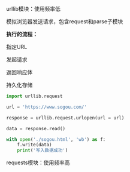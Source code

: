 urllib模块：使用频率低

模拟浏览器发送请求，包含request和parse子模块

**执行的流程：**

指定URL

发起请求

返回响应体

持久化存储



```python
import urllib.request

url = 'https://www.sogou.com/'

response = urllib.request.urlopen(url = url)

data = response.read()

with open('./sogou.html', 'wb') as f:
    f.write(data)
    print('写入数据成功')
```





requests模块：使用频率高
